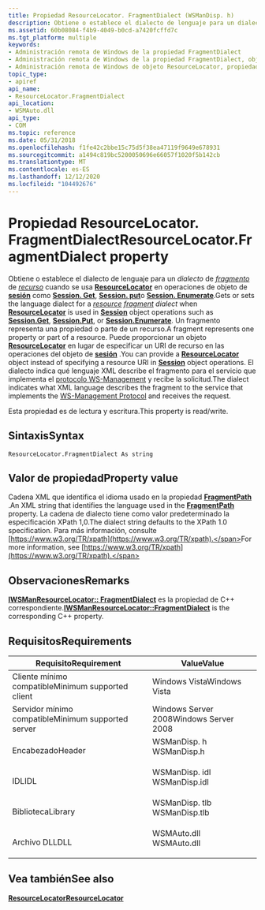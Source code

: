 ```yaml
---
title: Propiedad ResourceLocator. FragmentDialect (WSManDisp. h)
description: Obtiene o establece el dialecto de lenguaje para un dialecto de fragmento de recurso cuando se usa ResourceLocator en operaciones de objeto de sesión como Session. get, Session. put o Session. Enumerate.
ms.assetid: 60b08084-f4b9-4049-b0cd-a7420fcffd7c
ms.tgt_platform: multiple
keywords:
- Administración remota de Windows de la propiedad FragmentDialect
- Administración remota de Windows de la propiedad FragmentDialect, objeto ResourceLocator
- Administración remota de Windows de objeto ResourceLocator, propiedad FragmentDialect
topic_type:
- apiref
api_name:
- ResourceLocator.FragmentDialect
api_location:
- WSMAuto.dll
api_type:
- COM
ms.topic: reference
ms.date: 05/31/2018
ms.openlocfilehash: f1fe42c2bbe15c75d5f38ea47119f9649e678931
ms.sourcegitcommit: a1494c819bc5200050696e66057f1020f5b142cb
ms.translationtype: MT
ms.contentlocale: es-ES
ms.lasthandoff: 12/12/2020
ms.locfileid: "104492676"
---
```

# <a name="resourcelocatorfragmentdialect-property"></a><span data-ttu-id="47e80-106">Propiedad ResourceLocator. FragmentDialect</span><span class="sxs-lookup"><span data-stu-id="47e80-106">ResourceLocator.FragmentDialect property</span></span>

<span data-ttu-id="47e80-107">Obtiene o establece el dialecto de lenguaje para un *dialecto* de [*fragmento*](windows-remote-management-glossary.md) de [*recurso*](windows-remote-management-glossary.md) cuando se usa [**ResourceLocator**](resourcelocator.md) en operaciones de objeto de [**sesión**](session.md) como [**Session. Get**](session-get.md), [**Session. put**](session-put.md)o [**Session. Enumerate**](session-enumerate.md).</span><span class="sxs-lookup"><span data-stu-id="47e80-107">Gets or sets the language dialect for a [*resource*](windows-remote-management-glossary.md) [*fragment*](windows-remote-management-glossary.md) *dialect* when [**ResourceLocator**](resourcelocator.md) is used in [**Session**](session.md) object operations such as [**Session.Get**](session-get.md), [**Session.Put**](session-put.md), or [**Session.Enumerate**](session-enumerate.md).</span></span> <span data-ttu-id="47e80-108">Un fragmento representa una propiedad o parte de un recurso.</span><span class="sxs-lookup"><span data-stu-id="47e80-108">A fragment represents one property or part of a resource.</span></span> <span data-ttu-id="47e80-109">Puede proporcionar un objeto [**ResourceLocator**](resourcelocator.md) en lugar de especificar un URI de recurso en las operaciones del objeto de [**sesión**](session.md) .</span><span class="sxs-lookup"><span data-stu-id="47e80-109">You can provide a [**ResourceLocator**](resourcelocator.md) object instead of specifying a resource URI in [**Session**](session.md) object operations.</span></span> <span data-ttu-id="47e80-110">El dialecto indica qué lenguaje XML describe el fragmento para el servicio que implementa el [protocolo WS-Management](ws-management-protocol.md) y recibe la solicitud.</span><span class="sxs-lookup"><span data-stu-id="47e80-110">The dialect indicates what XML language describes the fragment to the service that implements the [WS-Management Protocol](ws-management-protocol.md) and receives the request.</span></span>

<span data-ttu-id="47e80-111">Esta propiedad es de lectura y escritura.</span><span class="sxs-lookup"><span data-stu-id="47e80-111">This property is read/write.</span></span>

## <a name="syntax"></a><span data-ttu-id="47e80-112">Sintaxis</span><span class="sxs-lookup"><span data-stu-id="47e80-112">Syntax</span></span>


```VB
ResourceLocator.FragmentDialect As string
```



## <a name="property-value"></a><span data-ttu-id="47e80-113">Valor de propiedad</span><span class="sxs-lookup"><span data-stu-id="47e80-113">Property value</span></span>

<span data-ttu-id="47e80-114">Cadena XML que identifica el idioma usado en la propiedad [**FragmentPath**](resourcelocator-fragmentpath.md) .</span><span class="sxs-lookup"><span data-stu-id="47e80-114">An XML string that identifies the language used in the [**FragmentPath**](resourcelocator-fragmentpath.md) property.</span></span> <span data-ttu-id="47e80-115">La cadena de dialecto tiene como valor predeterminado la especificación XPath 1,0.</span><span class="sxs-lookup"><span data-stu-id="47e80-115">The dialect string defaults to the XPath 1.0 specification.</span></span> <span data-ttu-id="47e80-116">Para más información, consulte [https://www.w3.org/TR/xpath](https://www.w3.org/TR/xpath).</span><span class="sxs-lookup"><span data-stu-id="47e80-116">For more information, see [https://www.w3.org/TR/xpath](https://www.w3.org/TR/xpath).</span></span>

## <a name="remarks"></a><span data-ttu-id="47e80-117">Observaciones</span><span class="sxs-lookup"><span data-stu-id="47e80-117">Remarks</span></span>

<span data-ttu-id="47e80-118">[**IWSManResourceLocator:: FragmentDialect**](/windows/desktop/api/WSManDisp/nf-wsmandisp-iwsmanresourcelocator-get_fragmentdialect) es la propiedad de C++ correspondiente.</span><span class="sxs-lookup"><span data-stu-id="47e80-118">[**IWSManResourceLocator::FragmentDialect**](/windows/desktop/api/WSManDisp/nf-wsmandisp-iwsmanresourcelocator-get_fragmentdialect) is the corresponding C++ property.</span></span>

## <a name="requirements"></a><span data-ttu-id="47e80-119">Requisitos</span><span class="sxs-lookup"><span data-stu-id="47e80-119">Requirements</span></span>



| <span data-ttu-id="47e80-120">Requisito</span><span class="sxs-lookup"><span data-stu-id="47e80-120">Requirement</span></span> | <span data-ttu-id="47e80-121">Value</span><span class="sxs-lookup"><span data-stu-id="47e80-121">Value</span></span> |
|-------------------------------------|------------------------------------------------------------------------------------------|
| <span data-ttu-id="47e80-122">Cliente mínimo compatible</span><span class="sxs-lookup"><span data-stu-id="47e80-122">Minimum supported client</span></span><br/> | <span data-ttu-id="47e80-123">Windows Vista</span><span class="sxs-lookup"><span data-stu-id="47e80-123">Windows Vista</span></span><br/>                                                                 |
| <span data-ttu-id="47e80-124">Servidor mínimo compatible</span><span class="sxs-lookup"><span data-stu-id="47e80-124">Minimum supported server</span></span><br/> | <span data-ttu-id="47e80-125">Windows Server 2008</span><span class="sxs-lookup"><span data-stu-id="47e80-125">Windows Server 2008</span></span><br/>                                                           |
| <span data-ttu-id="47e80-126">Encabezado</span><span class="sxs-lookup"><span data-stu-id="47e80-126">Header</span></span><br/>                   | <dl> <span data-ttu-id="47e80-127"><dt>WSManDisp. h</dt></span><span class="sxs-lookup"><span data-stu-id="47e80-127"><dt>WSManDisp.h</dt></span></span> </dl>   |
| <span data-ttu-id="47e80-128">IDL</span><span class="sxs-lookup"><span data-stu-id="47e80-128">IDL</span></span><br/>                      | <dl> <span data-ttu-id="47e80-129"><dt>WSManDisp. idl</dt></span><span class="sxs-lookup"><span data-stu-id="47e80-129"><dt>WSManDisp.idl</dt></span></span> </dl> |
| <span data-ttu-id="47e80-130">Biblioteca</span><span class="sxs-lookup"><span data-stu-id="47e80-130">Library</span></span><br/>                  | <dl> <span data-ttu-id="47e80-131"><dt>WSManDisp. tlb</dt></span><span class="sxs-lookup"><span data-stu-id="47e80-131"><dt>WSManDisp.tlb</dt></span></span> </dl> |
| <span data-ttu-id="47e80-132">Archivo DLL</span><span class="sxs-lookup"><span data-stu-id="47e80-132">DLL</span></span><br/>                      | <dl> <span data-ttu-id="47e80-133"><dt>WSMAuto.dll</dt></span><span class="sxs-lookup"><span data-stu-id="47e80-133"><dt>WSMAuto.dll</dt></span></span> </dl>   |



## <a name="see-also"></a><span data-ttu-id="47e80-134">Vea también</span><span class="sxs-lookup"><span data-stu-id="47e80-134">See also</span></span>

<dl> <dt>

[<span data-ttu-id="47e80-135">**ResourceLocator**</span><span class="sxs-lookup"><span data-stu-id="47e80-135">**ResourceLocator**</span></span>](resourcelocator.md)
</dt> </dl>

 

 





